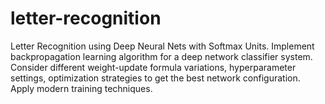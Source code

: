 # letter-recognition
Letter Recognition using Deep Neural  Nets with Softmax Units. Implement backpropagation  learning algorithm for a deep network classifier system.  Consider different weight-update formula variations,  hyperparameter settings, optimization strategies to get the  best network configuration. Apply modern training  techniques.
